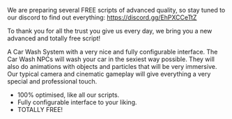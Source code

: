 We are preparing several FREE scripts of advanced quality, so stay tuned to our discord to find out everything: https://discord.gg/EhPXCCeTtZ

To thank you for all the trust you give us every day, we bring you a new advanced and totally free script!

A Car Wash System with a very nice and fully configurable interface. The Car Wash NPCs will wash your car in the sexiest way possible. They will also do animations with objects and particles that will be very immersive. Our typical camera and cinematic gameplay will give everything a very special and professional touch.

- 100% optimised, like all our scripts.
- Fully configurable interface to your liking.
- TOTALLY FREE! 
